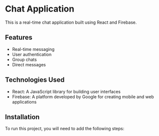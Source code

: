 # Chat Application

This is a real-time chat application built using React and Firebase.

## Features

- Real-time messaging
- User authentication
- Group chats
- Direct messages

## Technologies Used

- React: A JavaScript library for building user interfaces
- Firebase: A platform developed by Google for creating mobile and web applications

## Installation

To run this project, you will need to add the following steps: